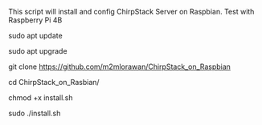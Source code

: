 
This script will install and config ChirpStack Server on Raspbian. Test with Raspberry Pi 4B

sudo apt update

sudo apt upgrade

git clone https://github.com/m2mlorawan/ChirpStack_on_Raspbian

cd ChirpStack_on_Rasbian/

chmod +x install.sh

sudo ./install.sh
